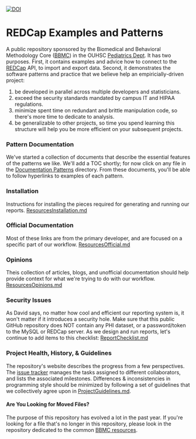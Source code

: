 [![DOI](https://zenodo.org/badge/4971/OuhscBbmc/RedcapExamplesAndPatterns.png)](http://dx.doi.org/10.5281/zenodo.11923)

REDCap Examples and Patterns
================

A public repository sponsored by the Biomedical and Behavioral Methodology Core ([BBMC](http://ouhsc.edu/bbmc/)) in the OUHSC [Pediatrics Dept](http://www.oumedicine.com/pediatrics).  It has two purposes.  First, it contains examples and advice how to connect to the [REDCap](http://www.project-redcap.org/) API, to import and export data.  Second, it demonstrates the software patterns and practice that we believe help an empiricially-driven project:

 1. be developed in parallel across multiple developers and statisticians.
 1. exceed the security standards mandated by campus IT and HIPAA regulations.
 1. minimize spent time on redundant and brittle manipulation code, so there's more time to dedicate to analysis.
 1. be generalizable to other projects, so time you spend learning this structure will help you be more efficient on your subsequent projects.

### Pattern Documentation
We've started a collection of documents that describe the essential features of the patterns we like. We'll add a TOC shortly; for now click on any file in the [Documentation Patterns](./DocumentationPatterns/) directory.  From these documents, you'll be able to follow hyperlinks to examples of each pattern.

### Installation
Instructions for installing the pieces required for generating and running our reports. 
[ResourcesInstallation.md](https://github.com/OuhscBbmc/RedcapExamplesAndPatterns/blob/master/DocumentationGlobal/ResourcesInstallation.md)

### Official Documentation
Most of these links are from the primary developer, and are focused on a specific part of our workflow. 
[ResourcesOfficial.md](https://github.com/OuhscBbmc/RedcapExamplesAndPatterns/blob/master/DocumentationGlobal/ResourcesOfficial.md)

### Opinions
Theis collection of articles, blogs, and unofficial documentation should help provide context for what we're trying to do with our workflow. 
[ResourcesOpinions.md](https://github.com/OuhscBbmc/RedcapExamplesAndPatterns/blob/master/DocumentationGlobal/ResourcesOpinions.md)

### Security Issues
As David says, no matter how cool and efficient our reporting system is, it won't matter if it introduces a security hole.  Make sure that this public GitHub repository does NOT contain any PHI dataset, or a password/token to the MySQL or REDCap server.  As we design and run reports, let's continue to add items to this checklist:
[ReportChecklist.md](https://github.com/OuhscBbmc/RedcapExamplesAndPatterns/blob/master/DocumentationGlobal/ReportChecklist.md)

### Project Health, History, & Guidelines
The repository's website describes the progress from a few perspectives.  The [issue tracker](https://github.com/OuhscCcanMiechvEvaluation/Abcd/issues?state=open) manages the tasks assigned to different collaborators, and lists the associated milestones.  Differences & inconsistencies in programming style should be minimized by following a set of guidelines that we collectively agree upon in [ProjectGuidelines.md](https://github.com/OuhscBbmc/RedcapExamplesAndPatterns/blob/master/DocumentationGlobal/ProjectGuidelines.md).

#### Are You Looking for Moved Files?
The purpose of this repository has evolved a lot in the past year.  If you're looking for a file that's no longer in this repository, please look in the repository dedicated to the common [BBMC resources](https://github.com/OuhscBbmc/BbmcResources).
